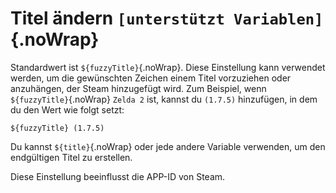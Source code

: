 # Titel ändern `[unterstützt Variablen]`{.noWrap}

Standardwert ist `${fuzzyTitle}`{.noWrap}. Diese Einstellung kann verwendet werden, um die gewünschten Zeichen einem Titel vorzuziehen oder anzuhängen, der Steam hinzugefügt wird. Zum Beispiel, wenn `${fuzzyTitle}`{.noWrap} `Zelda 2` ist, kannst du `(1.7.5)` hinzufügen, in dem du den Wert wie folgt setzt:
```
${fuzzyTitle} (1.7.5)
```
Du kannst `${title}`{.noWrap} oder jede andere Variable verwenden, um den endgültigen Titel zu erstellen.

Diese Einstellung beeinflusst die APP-ID von Steam.
